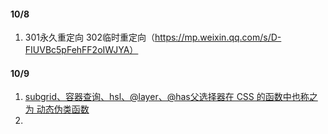 
#### 10/8
1. 301永久重定向 302临时重定向（https://mp.weixin.qq.com/s/D-FIUVBc5pFehFF2oIWJYA）

#### 10/9
1. [subgrid、容器查询、hsl、@layer、@has父选择器在 CSS 的函数中也称之为 动态伪类函数](https://mp.weixin.qq.com/s/APO3XcLYKxbNhL6OL2kDPw)
2. 

